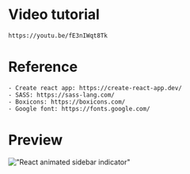 # Video tutorial

    https://youtu.be/fE3nIWqt8Tk

# Reference

    - Create react app: https://create-react-app.dev/
    - SASS: https://sass-lang.com/
    - Boxicons: https://boxicons.com/
    - Google font: https://fonts.google.com/

# Preview

!["React animated sidebar indicator"](https://user-images.githubusercontent.com/67447840/150512429-b22b0236-7f13-43b3-bbdd-b466ea81f173.gif "React animated sidebar indicator")

<!-- 

1.레이아웃 구도 배치 설정 (왼쪽 사이드 바, 네비, 바디)
2.카테고리에 따른 사이드 바(마지막 항목은 드롭다운인데 아직;;)
3.pickerRange달력을 이용한 메뉴얼
4.나머지 드롭다운 메뉴얼 (html로 간단한 드롭다운을 구현했으나, 좀 더 퀄이 놓은것으로 추후 변경)
5.STT데이터 조회 후 구현 사이트에 전화번호, 콜, 시각, 내용에 따른 테이블 형태 출력
6.테이블 형태로 출력한 음성 내용에 따른 추출 명사는 아직 구현 못함(API가 여러개로 분리 되어있어 한번에 출력이 안됨)
    6_1. (22.04.28) 명사 태그들을 axios로 추출 후 하나로 합쳤지만, 화면 출력이 애매함, 한 파트씩 구분없이 막 합쳐짐
    6_2. (22.04.29) 다시 원 상태로 태그 분리



 -->